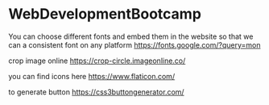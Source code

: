 # WebDevelopmentBootcamp

You can choose different fonts and embed them in the website so that we can a consistent font on any platform
https://fonts.google.com/?query=mon

crop image online
https://crop-circle.imageonline.co/

you can find icons here 
https://www.flaticon.com/

to generate button
https://css3buttongenerator.com/